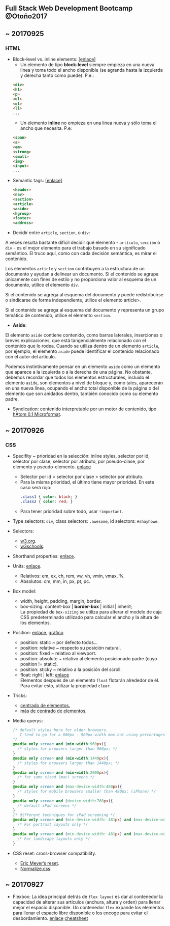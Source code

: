 ## Full Stack Web Development Bootcamp @Otoño2017

## ~ 20170925

### HTML
- Block-level vs. inline elements: [[enlace]][block-vs-inline]
    + Un elemento de tipo **block-level** siempre empieza en una nueva linea y toma todo el ancho disponible (se agranda hasta la izquierda y derecha tanto como puede). P.e.:
    ```html
    <div>
    <h1>
    <p>
    <ul>
    <ol>
    <li>
    ...
    ```
    + Un elemento **inline** no empieza en una linea nueva y sólo toma el ancho que necesita. P.e:
    ```html
    <span>
    <a>
    <em>
    <strong>
    <small>
    <img>
    <input>
    ...
    ```

[block-vs-inline]: http://www.html5-tutorials.org/html-basics/block-inline-elements/

- Semantic tags: [[enlace]][semantic-tags]
    ```html
    <header>
    <nav>
    <section>
    <article>
    <aside>
    <hgroup>
    <footer>
    <address>
    ```

[semantic-tags]: https://learn.shayhowe.com/html-css/getting-to-know-html/

- Decidir entre <code>article</code>, <code>section</code>, o <code>div</code>:

A veces resulta bastante difícil decidir qué elemento - <code>artículo</code>, <code>sección</code> o <code>div</code> - es el mejor elemento para el trabajo basado en su significado semántico. El truco aquí, como con cada decisión semántica, es mirar el contenido.

Los elementos <code>article</code> y <code>section</code> contribuyen a la estructura de un documento y ayudan a delinear un documento. Si el contenido se agrupa únicamente con fines de estilo y no proporciona valor al esquema de un documento, utilice el elemento <code>div</code>.

Si el contenido se agrega al esquema del documento y puede redistribuirse o sindicarse de forma independiente, utilice el elemento article>.

Si el contenido se agrega al esquema del documento y representa un grupo temático de contenido, utilice el elemento <code>section</code>.

- **Aside**:

El elemento <code>aside</code> contiene contenido, como barras laterales, inserciones o breves explicaciones, que está tangencialmente relacionado con el contenido que lo rodea. Cuando se utiliza dentro de un elemento <code>article</code>, por ejemplo, el elemento <code>aside</code> puede identificar el contenido relacionado con el autor del artículo.

Podemos instintivamente pensar en un elemento <code>aside</code> como un elemento que aparece a la izquierda o a la derecha de una página. No obstante, debemos recordar que todos los elementos estructurales, incluido el elemento <code>aside</code>, son elementos a nivel de bloque y, como tales, aparecerán en una nueva línea, ocupando el ancho total disponible de la página o del elemento que son anidados dentro, también conocido como su elemento padre.

- Syndication: contenido interpretable por un motor de contenido, tipo [hAtom 0.1 Microformat](http://microformats.org/wiki/hatom).

## ~ 20170926

### CSS

- Specifity ~ prioridad en la selección: inline styles, selector por id, selector por clase, selector por atributo, por pseudo-clase, por elemento y pseudo-elemento. [enlace](https://specificity.keegan.st/)
    + Selector por id > selector por clase > selector por atributo.
    + Para la misma prioridad, el último tiene mayor prioridad. En este caso será rojo:
        ```css
        .class1 { color: black; }
        .class2 { color: red; }
        ```
    + Para tener prioridad sobre todo, usar <code>!important</code>.

- Type selectors: <code>div</code>, class selectors: <code>.awesome</code>, id selectors: <code>#shayhowe</code>.

- Selectors:
    + [w3.org](https://www.w3.org/TR/css3-selectors/#selectors).
    + [w3schools](https://www.w3schools.com/CSS/css_pseudo_elements.asp).

- Shorthand properties: [enlace](https://developer.mozilla.org/en-US/docs/Web/CSS/Shorthand_properties).

- Units: [enlace](https://www.w3schools.com/CSSref/css_units.asp).
    + Relativos: em, ex, ch, rem, vw, vh, vmin, vmax, %.
    + Absolutos: cm, mm, in, px, pt, pc.

- Box model:
    + width, height, padding, margin, border.
    + box-sizing: content-box | **border-box** | initial | inherit;
    <br>La propiedad de <code>box-sizing</code> se utiliza para alterar el modelo de caja CSS predeterminado utilizado para calcular el ancho y la altura de los elementos.

- Position: [enlace](http://www.barelyfitz.com/screencast/html-training/css/positioning/), [gráfico](images/positioning_elements.png)
    + position: static    ~ por defecto todos...
    + position: relative  ~ respecto su posición natural.
    + position: fixed     ~ relativo al viewport.
    + position: absolute  ~ relativo al elemento posicionado padre (cuyo position != static).
    + position: sticky    ~ relativo a la posición del scroll.
    + float: right | left; [enlace](https://www.w3schools.com/Css/css_float.asp)
    <br>Elementos después de un elemento <code>float</code> flotarán alrededor de él. Para evitar esto, utilizar la propiedad <code>clear</code>.

- Tricks:
  + [centrado de elementos.](https://css-tricks.com/centering-css-complete-guide/)
  + [más de centrado de elementos.](https://devcode.la/tutoriales/como-centrar-un-div-con-css/)

- Media querys:
  ```css
  /* default styles here for older browsers.
     I tend to go for a 600px - 960px width max but using percentages
  */
  @media only screen and (min-width:960px){
    /* styles for browsers larger than 960px; */
  }
  @media only screen and (min-width:1440px){
    /* styles for browsers larger than 1440px; */
  }
  @media only screen and (min-width:2000px){
    /* for sumo sized (mac) screens */
  }
  @media only screen and (max-device-width:480px){
    /* styles for mobile browsers smaller than 480px; (iPhone) */
  }
  @media only screen and (device-width:768px){
    /* default iPad screens */
  }
  /* different techniques for iPad screening */
  @media only screen and (min-device-width: 481px) and (max-device-width: 1024px) and (orientation:portrait) {
    /* For portrait layouts only */
  }
  @media only screen and (min-device-width: 481px) and (max-device-width: 1024px) and (orientation:landscape) {
    /* For landscape layouts only */
  }
  ```

- CSS reset: cross-browser compatibility.
    + [Eric Meyer’s reset](http://meyerweb.com/eric/tools/css/reset/).
    + [Normalize.css](http://necolas.github.io/normalize.css/).

## ~ 20170927

- Flexbox: La idea principal detrás de <code>flex layout</code> es dar al contenedor la capacidad de alterar sus artículos (anchura, altura y orden) para llenar mejor el espacio disponible.
Un contenedor <code>flex</code> expande los elementos para llenar el espacio libre disponible o los encoge para evitar el desbordamiento.
[enlace](https://scotch.io/tutorials/a-visual-guide-to-css3-flexbox-properties)
[cheatsheet](http://apps.workflower.fi/css-cheats/?name=flexbox)
